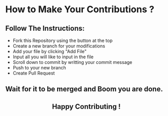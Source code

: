 # How to Make Your Contributions ?

## Follow The Instructions:

- Fork this Repository using the button at the top
- Create a new branch for your modifications
- Add your file by clicking "Add File"
- Input all you will like to input in the file
- Scroll down to commit by writting your commit message
- Push to your new branch
- Create Pull Request
## Wait for it to be merged and Boom you are done.

<h2 align="center"> Happy Contributing ! </h2>
